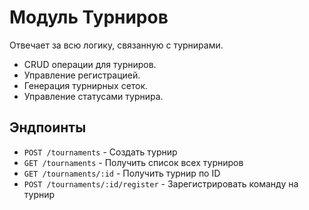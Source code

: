 # Модуль Турниров

Отвечает за всю логику, связанную с турнирами.

- CRUD операции для турниров.
- Управление регистрацией.
- Генерация турнирных сеток.
- Управление статусами турнира.

## Эндпоинты

- `POST /tournaments` - Создать турнир
- `GET /tournaments` - Получить список всех турниров
- `GET /tournaments/:id` - Получить турнир по ID
- `POST /tournaments/:id/register` - Зарегистрировать команду на турнир
